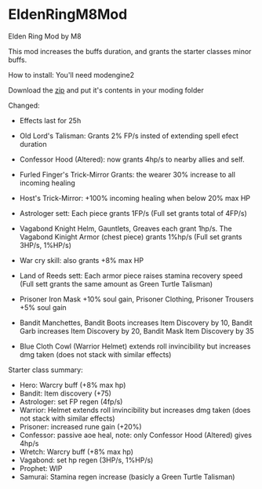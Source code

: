 # EldenRingM8Mod
Elden Ring Mod by M8

This mod increases the buffs duration, and grants the starter classes minor buffs.

How to install:
You'll need modengine2

Download the [zip](https://github.com/Sandormate0513/Elden_Ring_Mod_by_M8/archive/refs/heads/main.zip) and put it's contents in your moding folder

Changed:
- Effects last for 25h
- Old Lord's Talisman: Grants 2% FP/s insted of extending spell efect duration

- Confessor Hood (Altered): now grants 4hp/s to nearby allies and self.
- Furled Finger's Trick-Mirror Grants: the wearer 30% increase to all incoming healing
- Host's Trick-Mirror: +100% incoming healing when below 20% max HP
- Astrologer sett: Each piece grants 1FP/s (Full set grants total of 4FP/s)
- Vagabond Knight Helm, Gauntlets, Greaves each grant 1hp/s. The Vagabond Kinight Armor (chest piece) grants 1%hp/s (Full set grants 3HP/s, 1%HP/s) 
- War cry skill: also grants +8% max HP
- Land of Reeds sett: Each armor piece raises stamina recovery speed (Full sett grants the same amount as Green Turtle Talisman)
- Prisoner Iron Mask +10% soul gain, Prisoner Clothing, Prisoner Trousers +5% soul gain
- Bandit Manchettes, Bandit Boots increases Item Discovery by 10, Bandit Garb increases Item Discovery by 20, Bandit Mask Item Discovery by 35
- Blue Cloth Cowl (Warrior Helmet) extends roll invincibility but increases dmg taken (does not stack with similar effects)

Starter class summary:
- Hero: Warcry buff (+8% max hp)
- Bandit: Item discovery (+75)
- Astrologer: set FP regen (4fp/s)
- Warrior: Helmet extends roll invincibility but increases dmg taken (does not stack with similar effects)
- Prisoner: increased rune gain (+20%)
- Confessor: passive aoe heal, note: only Confessor Hood (Altered) gives 4hp/s
- Wretch: Warcry buff (+8% max hp)
- Vagabond: set hp regen (3HP/s, 1%HP/s)
- Prophet: WIP
- Samurai: Stamina regen increase (basicly a Green Turtle Talisman)
